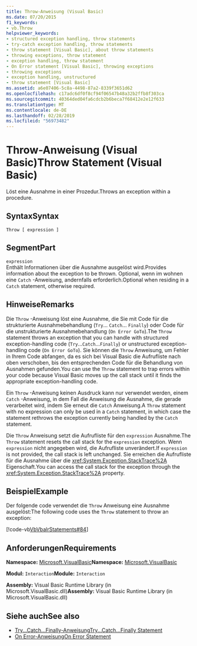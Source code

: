 ```yaml
---
title: Throw-Anweisung (Visual Basic)
ms.date: 07/20/2015
f1_keywords:
- vb.Throw
helpviewer_keywords:
- structured exception handling, throw statements
- try-catch exception handling, throw statements
- throw statement [Visual Basic], about throw statements
- throwing exceptions, throw statement
- exception handling, throw statement
- On Error statement [Visual Basic], throwing exceptions
- throwing exceptions
- exception handling, unstructured
- throw statement [Visual Basic]
ms.assetid: a6e07406-5c8a-4498-87a2-8339f3651d62
ms.openlocfilehash: c17adc6df0f8cf94f06547b48a32b2ffb8f303ca
ms.sourcegitcommit: 40364ded04fa6cdcb2b6beca7f68412e2e12f633
ms.translationtype: MT
ms.contentlocale: de-DE
ms.lasthandoff: 02/28/2019
ms.locfileid: "56973482"
---
```

# <a name="throw-statement-visual-basic"></a><span data-ttu-id="cc795-102">Throw-Anweisung (Visual Basic)</span><span class="sxs-lookup"><span data-stu-id="cc795-102">Throw Statement (Visual Basic)</span></span>
<span data-ttu-id="cc795-103">Löst eine Ausnahme in einer Prozedur.</span><span class="sxs-lookup"><span data-stu-id="cc795-103">Throws an exception within a procedure.</span></span>  
  
## <a name="syntax"></a><span data-ttu-id="cc795-104">Syntax</span><span class="sxs-lookup"><span data-stu-id="cc795-104">Syntax</span></span>  
  
```  
Throw [ expression ]  
```  
  
## <a name="part"></a><span data-ttu-id="cc795-105">Segment</span><span class="sxs-lookup"><span data-stu-id="cc795-105">Part</span></span>  
 `expression`  
 <span data-ttu-id="cc795-106">Enthält Informationen über die Ausnahme ausgelöst wird.</span><span class="sxs-lookup"><span data-stu-id="cc795-106">Provides information about the exception to be thrown.</span></span> <span data-ttu-id="cc795-107">Optional, wenn im wohnen eine `Catch` -Anweisung, andernfalls erforderlich.</span><span class="sxs-lookup"><span data-stu-id="cc795-107">Optional when residing in a `Catch` statement, otherwise required.</span></span>  
  
## <a name="remarks"></a><span data-ttu-id="cc795-108">Hinweise</span><span class="sxs-lookup"><span data-stu-id="cc795-108">Remarks</span></span>  
 <span data-ttu-id="cc795-109">Die `Throw` -Anweisung löst eine Ausnahme, die Sie mit Code für die strukturierte Ausnahmebehandlung (`Try`... `Catch`... `Finally`) oder Code für die unstrukturierte Ausnahmebehandlung (`On Error GoTo`).</span><span class="sxs-lookup"><span data-stu-id="cc795-109">The `Throw` statement throws an exception that you can handle with structured exception-handling code (`Try`...`Catch`...`Finally`) or unstructured exception-handling code (`On Error GoTo`).</span></span> <span data-ttu-id="cc795-110">Sie können die `Throw` Anweisung, um Fehler in Ihrem Code abfangen, da es sich bei Visual Basic die Aufrufliste nach oben verschoben, bis den entsprechenden Code für die Behandlung von Ausnahmen gefunden.</span><span class="sxs-lookup"><span data-stu-id="cc795-110">You can use the `Throw` statement to trap errors within your code because Visual Basic moves up the call stack until it finds the appropriate exception-handling code.</span></span>  
  
 <span data-ttu-id="cc795-111">Ein `Throw` -Anweisung keinen Ausdruck kann nur verwendet werden, einem `Catch` -Anweisung, in dem Fall die Anweisung die Ausnahme, die gerade verarbeitet wird, indem Sie erneut die `Catch` Anweisung.</span><span class="sxs-lookup"><span data-stu-id="cc795-111">A `Throw` statement with no expression can only be used in a `Catch` statement, in which case the statement rethrows the exception currently being handled by the `Catch` statement.</span></span>  
  
 <span data-ttu-id="cc795-112">Die `Throw` Anweisung setzt die Aufrufliste für den `expression` Ausnahme.</span><span class="sxs-lookup"><span data-stu-id="cc795-112">The `Throw` statement resets the call stack for the `expression` exception.</span></span> <span data-ttu-id="cc795-113">Wenn `expression` nicht angegeben wird, die Aufrufliste unverändert.</span><span class="sxs-lookup"><span data-stu-id="cc795-113">If `expression` is not provided, the call stack is left unchanged.</span></span> <span data-ttu-id="cc795-114">Sie erreichen die Aufrufliste für die Ausnahme über die <xref:System.Exception.StackTrace%2A> Eigenschaft.</span><span class="sxs-lookup"><span data-stu-id="cc795-114">You can access the call stack for the exception through the <xref:System.Exception.StackTrace%2A> property.</span></span>  
  
## <a name="example"></a><span data-ttu-id="cc795-115">Beispiel</span><span class="sxs-lookup"><span data-stu-id="cc795-115">Example</span></span>  
 <span data-ttu-id="cc795-116">Der folgende code verwendet die `Throw` Anweisung eine Ausnahme ausgelöst:</span><span class="sxs-lookup"><span data-stu-id="cc795-116">The following code uses the `Throw` statement to throw an exception:</span></span>  
  
 [!code-vb[VbVbalrStatements#84](~/samples/snippets/visualbasic/VS_Snippets_VBCSharp/VbVbalrStatements/VB/Class1.vb#84)]  
  
## <a name="requirements"></a><span data-ttu-id="cc795-117">Anforderungen</span><span class="sxs-lookup"><span data-stu-id="cc795-117">Requirements</span></span>  
 <span data-ttu-id="cc795-118">**Namespace:** [Microsoft.VisualBasic](../../../visual-basic/language-reference/runtime-library-members.md)</span><span class="sxs-lookup"><span data-stu-id="cc795-118">**Namespace:** [Microsoft.VisualBasic](../../../visual-basic/language-reference/runtime-library-members.md)</span></span>  
  
 <span data-ttu-id="cc795-119">**Modul:** `Interaction`</span><span class="sxs-lookup"><span data-stu-id="cc795-119">**Module:** `Interaction`</span></span>  
  
 <span data-ttu-id="cc795-120">**Assembly:** Visual Basic Runtime Library (in Microsoft.VisualBasic.dll)</span><span class="sxs-lookup"><span data-stu-id="cc795-120">**Assembly:** Visual Basic Runtime Library (in Microsoft.VisualBasic.dll)</span></span>  
  
## <a name="see-also"></a><span data-ttu-id="cc795-121">Siehe auch</span><span class="sxs-lookup"><span data-stu-id="cc795-121">See also</span></span>
- [<span data-ttu-id="cc795-122">Try...Catch...Finally-Anweisung</span><span class="sxs-lookup"><span data-stu-id="cc795-122">Try...Catch...Finally Statement</span></span>](../../../visual-basic/language-reference/statements/try-catch-finally-statement.md)
- [<span data-ttu-id="cc795-123">On Error-Anweisung</span><span class="sxs-lookup"><span data-stu-id="cc795-123">On Error Statement</span></span>](../../../visual-basic/language-reference/statements/on-error-statement.md)
